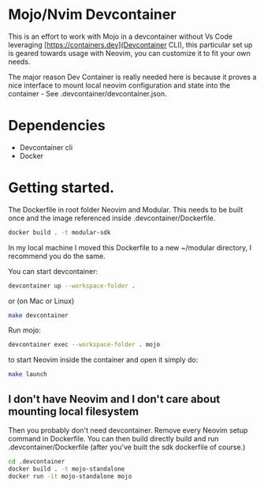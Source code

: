 # Mojo/Nvim Devcontainer

This is an effort to work with Mojo in a devcontainer without Vs Code leveraging [https://containers.dev](Devcontainer CLI), this particular set up is geared towards
usage with Neovim, you can customize it to fit your own needs.

The major reason Dev Container is really needed here is because it proves a nice interface to mount local neovim configuration and state into the container - See .devcontainer/devcontainer.json.

# Dependencies

- Devcontainer cli
- Docker

# Getting started.

The Dockerfile in root folder Neovim and Modular. This needs to be built once and the image referenced inside .devcontainer/Dockerfile.

```sh
docker build . -t modular-sdk
```

In my local machine I moved this Dockerfile to a new ~/modular directory, I recommend you do the same.

You can start devcontainer:

```sh
devcontainer up --workspace-folder .
```

or (on Mac or Linux)

```sh
make devcontainer
```

Run mojo:

```sh
devcontainer exec --workspace-folder . mojo
```

to start Neovim inside the container and open it simply do:

```sh
make launch
```

## I don't have Neovim and I don't care about mounting local filesystem

Then you probably don't need devcontainer. Remove every Neovim setup command in Dockerfile. You can then build directly build and run .devcontainer/Dockerfile (after you've built the sdk dockerfile of course.)

```sh
cd .devcontainer
docker build . -t mojo-standalone
docker run -it mojo-standalone mojo
```
